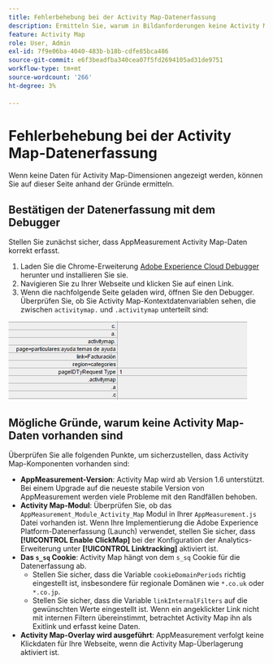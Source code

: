 ```yaml
---
title: Fehlerbehebung bei der Activity Map-Datenerfassung
description: Ermitteln Sie, warum in Bildanforderungen keine Activity Map-Daten angezeigt werden.
feature: Activity Map
role: User, Admin
exl-id: 7f9e06ba-4040-483b-b18b-cdfe85bca486
source-git-commit: e6f3beadfba340cea07f5fd2694105ad31de9751
workflow-type: tm+mt
source-wordcount: '266'
ht-degree: 3%

---
```


# Fehlerbehebung bei der Activity Map-Datenerfassung

Wenn keine Daten für Activity Map-Dimensionen angezeigt werden, können Sie auf dieser Seite anhand der Gründe ermitteln.

## Bestätigen der Datenerfassung mit dem Debugger

Stellen Sie zunächst sicher, dass AppMeasurement Activity Map-Daten korrekt erfasst.

1. Laden Sie die Chrome-Erweiterung [Adobe Experience Cloud Debugger ](https://experienceleague.adobe.com/docs/debugger/using/experience-cloud-debugger.html?lang=de) herunter und installieren Sie sie.
2. Navigieren Sie zu Ihrer Webseite und klicken Sie auf einen Link.
3. Wenn die nachfolgende Seite geladen wird, öffnen Sie den Debugger. Überprüfen Sie, ob Sie Activity Map-Kontextdatenvariablen sehen, die zwischen `activitymap.` und `.activitymap` unterteilt sind:

![Debugger-Daten](assets/debugger.png)

## Mögliche Gründe, warum keine Activity Map-Daten vorhanden sind

Überprüfen Sie alle folgenden Punkte, um sicherzustellen, dass Activity Map-Komponenten vorhanden sind:

* **AppMeasurement-Version**: Activity Map wird ab Version 1.6 unterstützt. Bei einem Upgrade auf die neueste stabile Version von AppMeasurement werden viele Probleme mit den Randfällen behoben.
* **Activity Map-Modul**: Überprüfen Sie, ob das  `AppMeasurement_Module_Activity_Map` Modul in Ihrer  `AppMeasurement.js` Datei vorhanden ist. Wenn Ihre Implementierung die Adobe Experience Platform-Datenerfassung (Launch) verwendet, stellen Sie sicher, dass **[!UICONTROL Enable ClickMap]** bei der Konfiguration der Analytics-Erweiterung unter **[!UICONTROL Linktracking]** aktiviert ist.
* **Das  `s_sq` Cookie**: Activity Map hängt von dem  `s_sq` Cookie für die Datenerfassung ab.
   * Stellen Sie sicher, dass die Variable `cookieDomainPeriods` richtig eingestellt ist, insbesondere für regionale Domänen wie `*.co.uk` oder `*.co.jp`.
   * Stellen Sie sicher, dass die Variable `linkInternalFilters` auf die gewünschten Werte eingestellt ist. Wenn ein angeklickter Link nicht mit internen Filtern übereinstimmt, betrachtet Activity Map ihn als Exitlink und erfasst keine Daten.
* **Activity Map-Overlay wird ausgeführt**: AppMeasurement verfolgt keine Klickdaten für Ihre Webseite, wenn die Activity Map-Überlagerung aktiviert ist.
